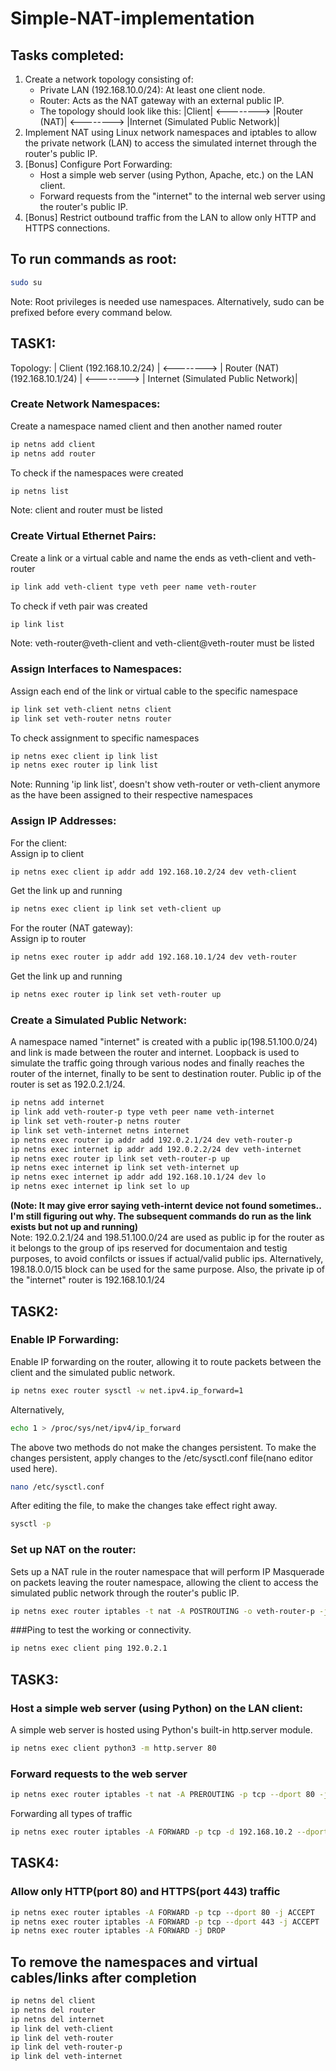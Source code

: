 # Simple-NAT-implementation
## Tasks completed:
1. Create a network topology consisting of:
      - Private LAN (192.168.10.0/24): At least one client node.
      -  Router: Acts as the NAT gateway with an external public IP.
      - The topology should look like this: |Client| <--------> |Router (NAT)| <--------> |Internet (Simulated Public Network)|
2. Implement NAT using Linux network namespaces and iptables to allow the private network (LAN) to access the simulated internet through the router's public IP.
3. [Bonus] Configure Port Forwarding:
      - Host a simple web server (using Python, Apache, etc.) on the LAN client.
      - Forward requests from the "internet" to the internal web server using the router's public IP.
4. [Bonus] Restrict outbound traffic from the LAN to allow only HTTP and HTTPS connections.  <br>
## To run commands as root:
```bash
sudo su
```
Note: Root privileges is needed use namespaces. Alternatively, sudo can be prefixed before every command below.
## TASK1:  
Topology: | Client (192.168.10.2/24) | <--------> | Router (NAT) (192.168.10.1/24) | <--------> | Internet (Simulated Public Network)|
### Create Network Namespaces:
Create a namespace named client and then another named router
```bash
ip netns add client 
ip netns add router
```
To check if the namespaces were created
```bash
ip netns list
```
Note: client and router must be listed
### Create Virtual Ethernet Pairs:  
Create a link or a virtual cable and name the ends as veth-client and veth-router
```bash
ip link add veth-client type veth peer name veth-router
```
To check if veth pair was created
```bash
ip link list
```
Note: veth-router@veth-client and veth-client@veth-router must be listed
### Assign Interfaces to Namespaces:                                                                    
Assign each end of the link or virtual cable to the specific namespace
```bash
ip link set veth-client netns client
ip link set veth-router netns router
```
To check assignment to specific namespaces
```bash
ip netns exec client ip link list
ip netns exec router ip link list
```
Note: Running 'ip link list', doesn't show veth-router or veth-client anymore as the have been assigned to their respective namespaces
### Assign IP Addresses:                                                   
For the client:                                                                           
Assign ip to client 
```bash
ip netns exec client ip addr add 192.168.10.2/24 dev veth-client
```                          
Get the link up and running
```bash
ip netns exec client ip link set veth-client up
```                                                            
For the router (NAT gateway):       
Assign ip to router
```bash
ip netns exec router ip addr add 192.168.10.1/24 dev veth-router
```                                
Get the link up and running
```bash
ip netns exec router ip link set veth-router up
```
<!-- For loopback: ip netns exec client ip link set lo up -->
### Create a Simulated Public Network:
<!--
Create a virtual cable or link with ends veth-public and veth-router-p(link with router), asign ip and get it up and running
```bash
ip link add veth-public type veth peer name veth-router-p
ip link set veth-router-p netns router
ip netns exec router ip addr add 203.0.113.1/24 dev veth-router-p
ip netns exec router ip link set veth-router-p up
ip link set veth-public up
```
(multicast address: 203.0.113.1/24 is used to simulate public internet)
-->
<!--Loopback on the router namspace is used simulate the internet/public network, using public ip 192.0.2.1/24 for the router.
```bash
sudo ip netns exec router ip addr add 192.0.2.1/24 dev lo
sudo ip netns exec router ip link set lo up
```
-->
A namespace named "internet" is created with a public ip(198.51.100.0/24) and link is made between the router and internet. Loopback is used to simulate the traffic going through various nodes and finally reaches the router of the internet, finally to be sent to destination router. Public ip of the router is set as 192.0.2.1/24.
```bash
ip netns add internet
ip link add veth-router-p type veth peer name veth-internet
ip link set veth-router-p netns router
ip link set veth-internet netns internet
ip netns exec router ip addr add 192.0.2.1/24 dev veth-router-p
ip netns exec internet ip addr add 192.0.2.2/24 dev veth-internet
ip netns exec router ip link set veth-router-p up
ip netns exec internet ip link set veth-internet up
ip netns exec internet ip addr add 192.168.10.1/24 dev lo
ip netns exec internet ip link set lo up
```
**(Note: It may give error saying veth-internt device not found sometimes.. I'm still figuring out why. The subsequent commands do run as the link exists but not up and running)** 
<br>
Note: 192.0.2.1/24 and 198.51.100.0/24 are used as public ip for the router as it belongs to the group of ips reserved for documentaion and testig purposes, to avoid confilcts or issues if actual/valid public ips. Alternatively, 198.18.0.0/15 block can be used for the same purpose.
Also, the private ip of the "internet" router is 192.168.10.1/24
## TASK2:
### Enable IP Forwarding: 
Enable IP forwarding on the router, allowing it to route packets between the client and the simulated public network.
```bash
ip netns exec router sysctl -w net.ipv4.ip_forward=1
```
Alternatively,
```bash
echo 1 > /proc/sys/net/ipv4/ip_forward
```
The above two methods do not make the changes persistent.
To make the changes persistent, apply changes to the /etc/sysctl.conf file(nano editor used here).
```bash
nano /etc/sysctl.conf
```
After editing the file, to make the changes take effect right away.
```bash
sysctl -p
```
### Set up NAT on the router: 
Sets up a NAT rule in the router namespace that will perform IP Masquerade on packets leaving the router namespace, allowing the client to access the simulated public network through the router's public IP.
```bash
ip netns exec router iptables -t nat -A POSTROUTING -o veth-router-p -j MASQUERADE
```
<!--
NAT for incoming traffic to reach the right namespace
```bash
ip netns exec router iptables -t nat -A PREROUTING -i veth-router-p -j ACCEPT
```
Router forwards the traffic to the destination namespace
```bash
ip netns exec router iptables -A FORWARD -d 192.168.10.2 -j ACCEPT
```
-->
###Ping to test the working or connectivity.
```bash
ip netns exec client ping 192.0.2.1
```
## TASK3:
### Host a simple web server (using Python) on the LAN client: 
A simple web server is hosted using Python's built-in http.server module.
```bash
ip netns exec client python3 -m http.server 80
```
### Forward requests to the web server
```bash
ip netns exec router iptables -t nat -A PREROUTING -p tcp --dport 80 -j DNAT --to-destination 192.168.10.2:80
```
Forwarding all types of traffic
```bash
ip netns exec router iptables -A FORWARD -p tcp -d 192.168.10.2 --dport 80 -j ACCEPT
```
## TASK4:
### Allow only HTTP(port 80) and HTTPS(port 443) traffic
```bash
ip netns exec router iptables -A FORWARD -p tcp --dport 80 -j ACCEPT
ip netns exec router iptables -A FORWARD -p tcp --dport 443 -j ACCEPT
ip netns exec router iptables -A FORWARD -j DROP
```
## To remove the namespaces and virtual cables/links after completion
```bash
ip netns del client
ip netns del router
ip netns del internet
ip link del veth-client
ip link del veth-router
ip link del veth-router-p
ip link del veth-internet
```
